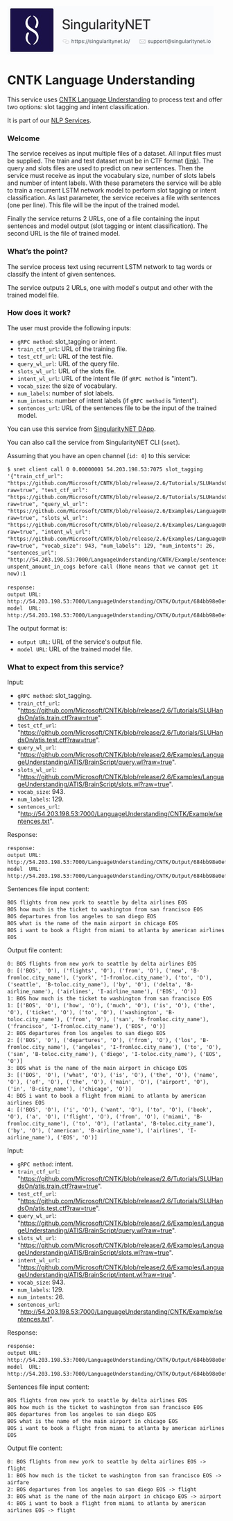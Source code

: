 [issue-template]: ../../../issues/new?template=BUG_REPORT.md
[feature-template]: ../../../issues/new?template=FEATURE_REQUEST.md

![singnetlogo](../../assets/singnet-logo.jpg?raw=true 'SingularityNET')

# CNTK Language Understanding

This service uses [CNTK Language Understanding](https://cntk.ai/pythondocs/CNTK_202_Language_Understanding.html)
to process text and offer two options: slot tagging and intent classification.

It is part of our [NLP Services](https://github.com/singnet/nlp-services).

### Welcome

The service receives as input multiple files of a dataset. All input files must be supplied.
The train and test dataset must be in CTF format ([link](https://docs.microsoft.com/en-us/cognitive-toolkit/brainscript-cntktextformat-reader#cntk-text-format-ctf)). 
The query and slots files are used to predict on new sentences.
Then the service must receive as input the vocabulary size, number of slots labels and number of intent labels.
With these parameters the service will be able to train a recurrent LSTM network model to perform slot tagging or intent classification.
As last parameter, the service receives a file with sentences (one per line).
This file will be the input of the trained model.

Finally the service returns 2 URLs, one of a file containing the input sentences and model output (slot tagging or intent classification).
The second URL is the file of trained model.

### What’s the point?

The service process text using recurrent LSTM network to tag words or classify the intent of given sentences.

The service outputs 2 URLs, one with model's output and other with the trained model file.

### How does it work?

The user must provide the following inputs:

 - `gRPC method`: slot_tagging or intent.
 - `train_ctf_url`: URL of the training file.
 - `test_ctf_url`: URL of the test file.
 - `query_wl_url`: URL of the query file.
 - `slots_wl_url`: URL of the slots file.
 - `intent_wl_url`: URL of the intent file (if `gRPC method` is "intent").
 - `vocab_size`: the size of vocabulary.
 - `num_labels`: number of slot labels.
 - `num_intents`: number of intent labels (if `gRPC method` is "intent").
 - `sentences_url`: URL of the sentences file to be the input of the trained model.

You can use this service from [SingularityNET DApp](http://beta.singularitynet.io/).

You can also call the service from SingularityNET CLI (`snet`).

Assuming that you have an open channel (`id: 0`) to this service:

```
$ snet client call 0 0.00000001 54.203.198.53:7075 slot_tagging '{"train_ctf_url": "https://github.com/Microsoft/CNTK/blob/release/2.6/Tutorials/SLUHandsOn/atis.train.ctf?raw=true", "test_ctf_url": "https://github.com/Microsoft/CNTK/blob/release/2.6/Tutorials/SLUHandsOn/atis.test.ctf?raw=true", "query_wl_url": "https://github.com/Microsoft/CNTK/blob/release/2.6/Examples/LanguageUnderstanding/ATIS/BrainScript/query.wl?raw=true", "slots_wl_url": "https://github.com/Microsoft/CNTK/blob/release/2.6/Examples/LanguageUnderstanding/ATIS/BrainScript/slots.wl?raw=true", "intent_wl_url": "https://github.com/Microsoft/CNTK/blob/release/2.6/Examples/LanguageUnderstanding/ATIS/BrainScript/intent.wl?raw=true", "vocab_size": 943, "num_labels": 129, "num_intents": 26, "sentences_url": "http://54.203.198.53:7000/LanguageUnderstanding/CNTK/Example/sentences.txt"}'
unspent_amount_in_cogs before call (None means that we cannot get it now):1

response:
output URL: http://54.203.198.53:7000/LanguageUnderstanding/CNTK/Output/684bb98e0ef1537c1b7d.txt
model  URL: http://54.203.198.53:7000/LanguageUnderstanding/CNTK/Output/684bb98e0ef1537c1b7d.model
```

The output format is:
 - `output URL`: URL of the service's output file.
 - `model URL`: URL of the trained model file.

### What to expect from this service?

Input:

 - `gRPC method`: slot_tagging.
 - `train_ctf_url`: "https://github.com/Microsoft/CNTK/blob/release/2.6/Tutorials/SLUHandsOn/atis.train.ctf?raw=true".
 - `test_ctf_url`: "https://github.com/Microsoft/CNTK/blob/release/2.6/Tutorials/SLUHandsOn/atis.test.ctf?raw=true".
 - `query_wl_url`: "https://github.com/Microsoft/CNTK/blob/release/2.6/Examples/LanguageUnderstanding/ATIS/BrainScript/query.wl?raw=true".
 - `slots_wl_url`: "https://github.com/Microsoft/CNTK/blob/release/2.6/Examples/LanguageUnderstanding/ATIS/BrainScript/slots.wl?raw=true".
 - `vocab_size`: 943.
 - `num_labels`: 129.
 - `sentences_url`: "http://54.203.198.53:7000/LanguageUnderstanding/CNTK/Example/sentences.txt".

Response:

```
response:
output URL: http://54.203.198.53:7000/LanguageUnderstanding/CNTK/Output/684bb98e0ef1537c1b7d.txt
model  URL: http://54.203.198.53:7000/LanguageUnderstanding/CNTK/Output/684bb98e0ef1537c1b7d.model
```

Sentences file input content:
```
BOS flights from new york to seattle by delta airlines EOS
BOS how much is the ticket to washington from san francisco EOS
BOS departures from los angeles to san diego EOS
BOS what is the name of the main airport in chicago EOS
BOS i want to book a flight from miami to atlanta by american airlines EOS
```

Output file content:
```
0: BOS flights from new york to seattle by delta airlines EOS
0: [('BOS', 'O'), ('flights', 'O'), ('from', 'O'), ('new', 'B-fromloc.city_name'), ('york', 'I-fromloc.city_name'), ('to', 'O'), ('seattle', 'B-toloc.city_name'), ('by', 'O'), ('delta', 'B-airline_name'), ('airlines', 'I-airline_name'), ('EOS', 'O')]
1: BOS how much is the ticket to washington from san francisco EOS
1: [('BOS', 'O'), ('how', 'O'), ('much', 'O'), ('is', 'O'), ('the', 'O'), ('ticket', 'O'), ('to', 'O'), ('washington', 'B-toloc.city_name'), ('from', 'O'), ('san', 'B-fromloc.city_name'), ('francisco', 'I-fromloc.city_name'), ('EOS', 'O')]
2: BOS departures from los angeles to san diego EOS
2: [('BOS', 'O'), ('departures', 'O'), ('from', 'O'), ('los', 'B-fromloc.city_name'), ('angeles', 'I-fromloc.city_name'), ('to', 'O'), ('san', 'B-toloc.city_name'), ('diego', 'I-toloc.city_name'), ('EOS', 'O')]
3: BOS what is the name of the main airport in chicago EOS
3: [('BOS', 'O'), ('what', 'O'), ('is', 'O'), ('the', 'O'), ('name', 'O'), ('of', 'O'), ('the', 'O'), ('main', 'O'), ('airport', 'O'), ('in', 'B-city_name'), ('chicago', 'O')]
4: BOS i want to book a flight from miami to atlanta by american airlines EOS
4: [('BOS', 'O'), ('i', 'O'), ('want', 'O'), ('to', 'O'), ('book', 'O'), ('a', 'O'), ('flight', 'O'), ('from', 'O'), ('miami', 'B-fromloc.city_name'), ('to', 'O'), ('atlanta', 'B-toloc.city_name'), ('by', 'O'), ('american', 'B-airline_name'), ('airlines', 'I-airline_name'), ('EOS', 'O')]
```

Input:

 - `gRPC method`: intent.
 - `train_ctf_url`: "https://github.com/Microsoft/CNTK/blob/release/2.6/Tutorials/SLUHandsOn/atis.train.ctf?raw=true".
 - `test_ctf_url`: "https://github.com/Microsoft/CNTK/blob/release/2.6/Tutorials/SLUHandsOn/atis.test.ctf?raw=true".
 - `query_wl_url`: "https://github.com/Microsoft/CNTK/blob/release/2.6/Examples/LanguageUnderstanding/ATIS/BrainScript/query.wl?raw=true".
 - `slots_wl_url`: "https://github.com/Microsoft/CNTK/blob/release/2.6/Examples/LanguageUnderstanding/ATIS/BrainScript/slots.wl?raw=true".
 - `intent_wl_url`: "https://github.com/Microsoft/CNTK/blob/release/2.6/Examples/LanguageUnderstanding/ATIS/BrainScript/intent.wl?raw=true".
 - `vocab_size`: 943.
 - `num_labels`: 129.
 - `num_intents`: 26.
 - `sentences_url`: "http://54.203.198.53:7000/LanguageUnderstanding/CNTK/Example/sentences.txt".

Response:

```
response:
output URL: http://54.203.198.53:7000/LanguageUnderstanding/CNTK/Output/684bb98e0ef1537c1b7d.txt
model  URL: http://54.203.198.53:7000/LanguageUnderstanding/CNTK/Output/684bb98e0ef1537c1b7d.model
```

Sentences file input content:
```
BOS flights from new york to seattle by delta airlines EOS
BOS how much is the ticket to washington from san francisco EOS
BOS departures from los angeles to san diego EOS
BOS what is the name of the main airport in chicago EOS
BOS i want to book a flight from miami to atlanta by american airlines EOS
```

Output file content:
```
0: BOS flights from new york to seattle by delta airlines EOS -> flight
1: BOS how much is the ticket to washington from san francisco EOS -> airfare
2: BOS departures from los angeles to san diego EOS -> flight
3: BOS what is the name of the main airport in chicago EOS -> airport
4: BOS i want to book a flight from miami to atlanta by american airlines EOS -> flight
```